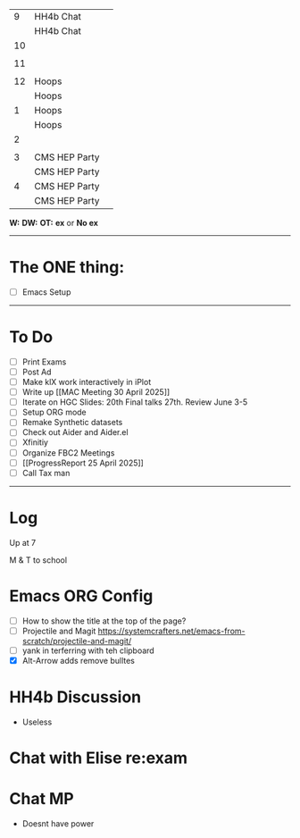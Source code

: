 
|     |               |     |
| --- | ------------- | --- |
| 9   | HH4b Chat     |     |
|     | HH4b Chat     |     |
| 10  |               |     |
|     |               |     |
| 11  |               |     |
|     |               |     |
| 12  | Hoops         |     |
|     | Hoops         |     |
| 1   | Hoops         |     |
|     | Hoops         |     |
| 2   |               |     |
|     |               |     |
| 3   | CMS HEP Party |     |
|     | CMS HEP Party |     |
| 4   | CMS HEP Party |     |
|     | CMS HEP Party |     |

**W:**
**DW:**
**OT:**
**ex** or **No ex**

---
# The ONE thing: 
- [ ] Emacs Setup

---
# To Do

- [ ] Print Exams
- [ ]  Post Ad
- [ ] Make klX work interactively in iPlot
- [ ] Write up [[MAC Meeting 30 April 2025]]
- [ ] Iterate on HGC Slides:  20th Final talks 27th. Review June 3-5
- [ ] Setup ORG mode
- [ ] Remake Synthetic datasets
- [ ] Check out Aider and Aider.el
- [ ] Xfinitiy 
- [ ] Organize FBC2 Meetings
- [ ] [[ProgressReport 25 April 2025]]
- [ ] Call Tax man

---

# Log

Up at 7 

M & T to school

# Emacs ORG Config
- [ ] How to show the title at the top of the page?
- [ ] Projectile and Magit https://systemcrafters.net/emacs-from-scratch/projectile-and-magit/
- [ ] yank in terferring with teh clipboard
- [x] Alt-Arrow adds remove bulltes

# HH4b Discussion
- Useless

# Chat with Elise re:exam


# Chat MP
- Doesnt have power

